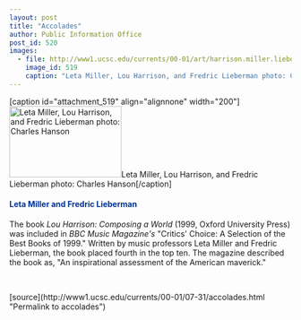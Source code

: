 ```yaml
---
layout: post
title: "Accolades"
author: Public Information Office
post_id: 520
images:
  - file: http://www1.ucsc.edu/currents/00-01/art/harrison.miller.lieberman.jpg
    image_id: 519
    caption: "Leta Miller, Lou Harrison, and Fredric Lieberman photo: Charles Hanson"
---
```


[caption id="attachment_519" align="alignnone" width="200"]<a href="http://localhost/mysite/wp-content/uploads/2000/07/harrison.miller.lieberman.jpg"><img class="size-full wp-image-519" src="http://localhost/mysite/wp-content/uploads/2000/07/harrison.miller.lieberman.jpg" alt="Leta Miller, Lou Harrison, and Fredric Lieberman photo: Charles Hanson" width="200" height="127" /></a>Leta Miller, Lou Harrison, and Fredric Lieberman photo: Charles Hanson[/caption]
<h4>
  <font color="#003399">Leta Miller and Fredric Lieberman</font>
</h4>The book <i>Lou Harrison: Composing a World</i> (1999, Oxford University Press) was included in <i>BBC Music Magazine's</i> "Critics' Choice: A Selection of the Best Books of 1999." Written by music professors Leta Miller and Fredric Lieberman, the book placed fourth in the top ten. The magazine described the book as, "An inspirational assessment of the American maverick."
<p>
  <br>
  </p>
[source](http://www1.ucsc.edu/currents/00-01/07-31/accolades.html "Permalink to accolades")

